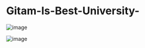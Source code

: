 # Gitam-Is-Best-University-

![image](https://user-images.githubusercontent.com/89064483/136039980-cc39ad77-d919-47be-a052-58ea9c6994e6.png)


![image](https://user-images.githubusercontent.com/89064483/136040659-d749e759-f5cf-4319-8c08-0f9a243d42fd.png)



